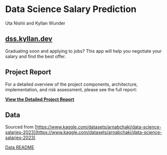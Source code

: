 # Data Science Salary Prediction

Uta Nishii and Kyllan Wunder

## [dss.kyllan.dev](https://dss.kyllan.dev)

Graduating soon and applying to jobs? This app will help you negotiate your salary and find the best offer.

## Project Report

For a detailed overview of the project components, architecture, implementation, and risk assessment, please see the full report:

**[View the Detailed Project Report](./docs/report.md)**

## Data

Sourced from [https://www.kaggle.com/datasets/arnabchaki/data-science-salaries-2023](https://www.kaggle.com/datasets/arnabchaki/data-science-salaries-2023)

[Data README](./data/README.md)